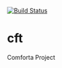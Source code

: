 [![Build Status](https://travis-ci.org/ecosoft-odoo/cft.svg?branch=master)](https://travis-ci.org/ecosoft-odoo/cft)

# cft

Comforta Project
